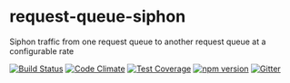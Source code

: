 # request-queue-siphon
Siphon traffic from one request queue to another request queue at a configurable rate

[![Build Status](https://travis-ci.org/octoblu/request-queue-siphon.svg?branch=master)](https://travis-ci.org/octoblu/request-queue-siphon)
[![Code Climate](https://codeclimate.com/github/octoblu/request-queue-siphon/badges/gpa.svg)](https://codeclimate.com/github/octoblu/request-queue-siphon)
[![Test Coverage](https://codeclimate.com/github/octoblu/request-queue-siphon/badges/coverage.svg)](https://codeclimate.com/github/octoblu/request-queue-siphon)
[![npm version](https://badge.fury.io/js/request-queue-siphon.svg)](http://badge.fury.io/js/request-queue-siphon)
[![Gitter](https://badges.gitter.im/octoblu/help.svg)](https://gitter.im/octoblu/help)
